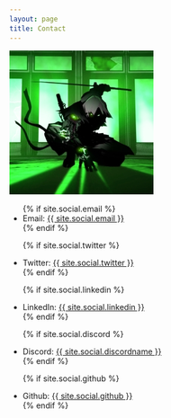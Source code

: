 ```yaml
---
layout: page
title: Contact
---
```


![](/assets/ninja2.jpg)

<ul>
  {% if site.social.email %}
    <li>
      Email: <a href="mailto:{{ site.social.email }}"><span>{{ site.social.email }}</span></a>
    </li>
  {% endif %}

  {% if site.social.twitter %}
    <li>
      Twitter: <a href="https://twitter.com/{{ site.social.twitter }}"><span>{{ site.social.twitter }}</span></a>
    </li>
  {% endif %}

  {% if site.social.linkedin %}
    <li>
      LinkedIn: <a href="https://linkedin.com/in/{{ site.social.linkedin }}"><span>{{ site.social.linkedin }}</span></a>
    </li>
  {% endif %}

  {% if site.social.discord %}
    <li>
      Discord: <a href="https://discord.gg/{{ site.social.discord }}"><span>{{ site.social.discordname }}</span></a>
    </li>
  {% endif %}

  {% if site.social.github %}
    <li>
      Github: <a href="https://github.com/{{ site.social.github }}"><span>{{ site.social.github }}</span></a>
    </li>
  {% endif %}
</ul>
